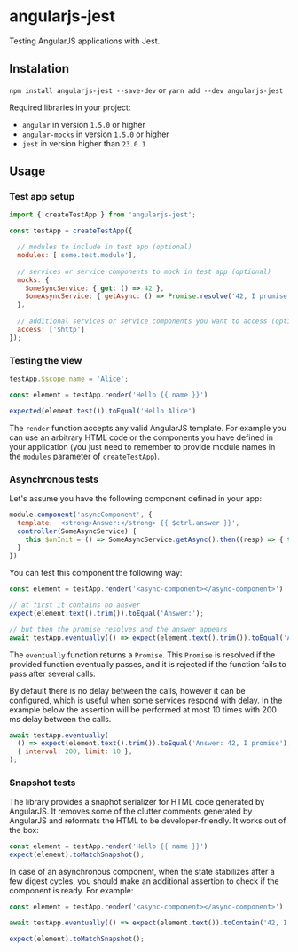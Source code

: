 # angularjs-jest

Testing AngularJS applications with Jest.


## Instalation

`npm install angularjs-jest --save-dev` or `yarn add --dev angularjs-jest`

Required libraries in your project:

- `angular` in version `1.5.0` or higher
- `angular-mocks` in version `1.5.0` or higher
- `jest` in version higher than `23.0.1`


## Usage

### Test app setup

```javascript
import { createTestApp } from 'angularjs-jest';

const testApp = createTestApp({

  // modules to include in test app (optional)
  modules: ['some.test.module'],
  
  // services or service components to mock in test app (optional)
  mocks: {
    SomeSyncService: { get: () => 42 },
    SomeAsyncService: { getAsync: () => Promise.resolve('42, I promise') },
  },
  
  // additional services or service components you want to access (optional)
  access: ['$http']
});
```


### Testing the view

```javascript
testApp.$scope.name = 'Alice';

const element = testApp.render('Hello {{ name }}')

expected(element.test()).toEqual('Hello Alice')
```

The `render` function accepts any valid AngularJS template. For example you can use an arbitrary HTML code or the components you have defined in your application (you just need to remember to provide module names in the `modules` parameter of `createTestApp`).


### Asynchronous tests

Let's assume you have the following component defined in your app:

```javascript
module.component('asyncComponent', {
  template: '<strong>Answer:</strong> {{ $ctrl.answer }}',
  controller(SomeAsyncService) {
    this.$onInit = () => SomeAsyncService.getAsync().then((resp) => { this.answer = resp; });
  }
})
```

You can test this component the following way:

```javascript
const element = testApp.render('<async-component></async-component>')

// at first it contains no answer
expect(element.text().trim()).toEqual('Answer:');

// but then the promise resolves and the answer appears
await testApp.eventually(() => expect(element.text().trim()).toEqual('Answer: 42, I promise'));
```

The `eventually` function returns a `Promise`. This `Promise` is resolved if the provided function eventually passes, and it is rejected if the function fails to pass after several calls.

By default there is no delay between the calls, however it can be configured, which is useful when some services respond with delay. In the example below the assertion will be performed at most 10 times with 200 ms delay between the calls.

```javascript
await testApp.eventually(
  () => expect(element.text().trim()).toEqual('Answer: 42, I promise'),
  { interval: 200, limit: 10 },
);
```
 

### Snapshot tests

The library provides a snaphot serializer for HTML code generated by AngularJS. It removes some of the clutter comments generated by AngularJS and reformats the HTML to be developer-friendly. It works out of the box:

```javascript
const element = testApp.render('Hello {{ name }}')
expect(element).toMatchSnapshot();
```

In case of an asynchronous component, when the state stabilizes after a few digest cycles, you should make an additional assertion to check if the component is ready. For example:

```javascript
const element = testApp.render('<async-component></async-component>')

await testApp.eventually(() => expect(element.text()).toContain('42, I promise'));

expect(element).toMatchSnapshot();
```
